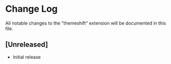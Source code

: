 # Change Log
All notable changes to the "themeshift" extension will be documented in this file.

## [Unreleased]
- Initial release